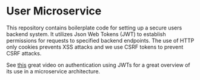 # User Microservice
This repository contains boilerplate code for setting up a secure users backend system. It utilizes Json Web Tokens (JWT) to establish permissions for requests to specified backend endpoints. The use of HTTP only cookies prevents XSS attacks and we use CSRF tokens to prevent CSRF attacks.

See [this](https://www.youtube.com/watch?v=SLc3cTlypwM&t=744s&ab_channel=OracleDevelopers) great video on authentication using JWTs for a great overview of its use in a microservice architecture.
